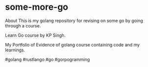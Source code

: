 # some-more-go

About
This is my golang repository for revising on some go by going through a course. 

Learn Go course by KP Singh. 

My Portfolio of Evidence of golang course containing code and my learnings. 

#golang #rustlango #go #gorpogramming
